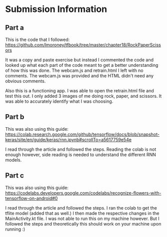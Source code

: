 # Submission Information

## Part a

This is the code that I followed: https://github.com/lmoroney/tfbook/tree/master/chapter18/RockPaperScissors

It was a copy and paste exercise but instead I commented the code and looked up what each part of the code meant to get a better understanding of how this was done. The webcam.js and retrain.html I left with no comments. The webcam.js was provided and the HTML didn't need any obvious comments.

Also this is a functioning app. I was able to open the retrain.html file and test this out. I only added 3 images of me doing rock, paper, and scissors. It was able to accurately identify what I was choosing.

## Part b

This was also using this guide: https://colab.research.google.com/github/tensorflow/docs/blob/snapshot-keras/site/en/guide/keras/rnn.ipynb#scrollTo=a5617759e54e

I read through the article and followed the steps. Reading the colab is not enough however, side reading is needed to understand the different RNN models.

## Part c

This was also using this guide: https://codelabs.developers.google.com/codelabs/recognize-flowers-with-tensorflow-on-android#0

I read through the article and followed the steps. I ran the colab to get the tflite model (added that as well.) I then made the respective changes in the MainActivity.kt file. I was not able to run this on my machine however. But I followed the steps and theoretically this should work on your machine upon running :)